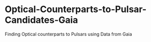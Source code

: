 # Optical-Counterparts-to-Pulsar-Candidates-Gaia
Finding Optical counterparts to Pulsars using Data from Gaia

